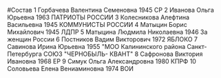 #Состав
1 Горбачева Валентина Семеновна 1945 СР
2 Иванова Ольга Юрьевна 1963 ПАТРИОТЫ РОССИИ
3 Колесникова Алефтина Васильевна 1945 КОММУНИСТЫ РОССИИ
4 Матыцин Борис Михайлович 1945 ЛДПР
5 Матыцина Людмила Николаевна 1946 За женщин России
6 Постников Вадим Викторович 1972 ЯБЛОКО
7 Савинова Ирина Юрьевна 1955 \"МОО Калининского района Санкт-Петербурга СОЮЗ \"ЧЕРНОБЫЛЬ- КВАНТ\"
8 Сафронова Виктория Ивановна 1968 ЕР
9 Симук Ольга Александровна 1980 КПРФ
10 Соловьева Елена Вениаминовна 1974 ВОИ
